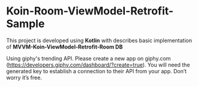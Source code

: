 # Koin-Room-ViewModel-Retrofit-Sample

This project is developed using <b>Kotlin</b> with describes basic implementation of <b>MVVM-Koin-ViewModel-Retrofit-Room DB</b>

Using giphy's trending API. 
Please create a new app on giphy.com (https://developers.giphy.com/dashboard/?create=true). You will need the generated key to establish a connection to their API from your app. Don’t worry it’s free.
